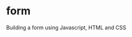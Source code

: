 # form
Building a form using Javascript, HTML and CSS

<!-- #### Elements studied in this work: -->

